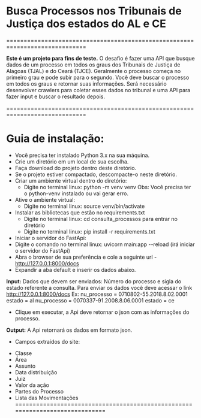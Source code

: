 # Busca Processos nos Tribunais de Justiça dos estados do AL e CE
=============================================================================

**Este é um projeto para fins de teste.**
O desafio é fazer uma API que busque dados de um processo em todos os graus dos Tribunais de Justiça
de Alagoas (TJAL) e do Ceará (TJCE). Geralmente o processo começa no primeiro grau e pode subir para o segundo. 
Você deve buscar o processo em todos os graus e retornar suas informações.
Será necessário desenvolver crawlers para coletar esses dados no tribunal e uma API para fazer input e buscar o resultado depois.

=============================================================================
# Guia de instalação:
- Você precisa ter instalado Python 3.x na sua máquina.
- Crie um diretório em um local de sua escolha.
- Faça download do projeto dentro deste diretório.
- Se o projeto estiver compactado, descompacte-o neste diretório.
- Criar um ambiente virtual dentro do diretório:
    - Digite no terminal linux: python -m venv venv
    Obs: Você precisa ter o python-venv instalado ou vai gerar erro.
- Ative o ambiente virtual:
    - Digite no terminal linux: source venv/bin/activate
- Instalar as bibliotecas que estão no requirements.txt
    - Digite no terminal linux: cd consulta_processos para entrar no diretório
    - Digite no terminal linux: pip install -r requirements.txt
- Iniciar o servidor do FastApi:
- Digite o comando no terminal linux: uvicorn main:app --reload (irá iniciar o servidor do FastApi)
- Abra o browser de sua preferência e cole a seguinte url - http://127.0.0.1:8000/docs
- Expandir a aba default e inserir os dados abaixo.

**Input:**
Dados que devem ser enviados:
Número do processo e sigla do estado referente a consulta.
Para enviar os dados você deve acessar o link http://127.0.0.1:8000/docs
Ex: nu_processo = 0710802-55.2018.8.02.0001
    estado = al
    nu_processo = 0070337-91.2008.8.06.0001
    estado = ce

- Clique em executar, a Api deve retornar o json com as informações do processo.

**Output:**
A Api retornará os dados em formato json.

- Campos extraídos do site:
* Classe
* Área
* Assunto
* Data distribuição
* Juiz
* Valor da ação
* Partes do Processo
* Lista das Movimentações
=============================================================================